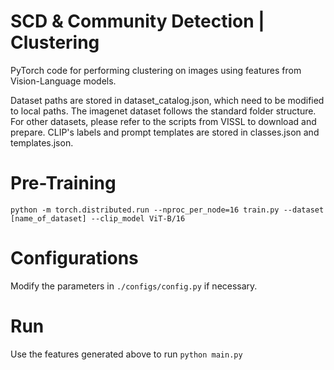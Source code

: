# SCD & Community Detection | Clustering
PyTorch code for performing clustering on images using features from Vision-Language models. 

Dataset paths are stored in dataset_catalog.json, which need to be modified to local paths. The imagenet dataset follows the standard folder structure. For other datasets, please refer to the scripts from VISSL to download and prepare. CLIP's labels and prompt templates are stored in classes.json and templates.json.

# Pre-Training 
```
python -m torch.distributed.run --nproc_per_node=16 train.py --dataset [name_of_dataset] --clip_model ViT-B/16 
```
# Configurations

Modify the parameters in ```./configs/config.py``` if necessary.

# Run
Use the features generated above to run ```python main.py```



